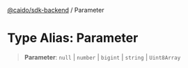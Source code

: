 [@caido/sdk-backend](../index.md) / Parameter

# Type Alias: Parameter

> **Parameter**: `null` \| `number` \| `bigint` \| `string` \| `Uint8Array`
